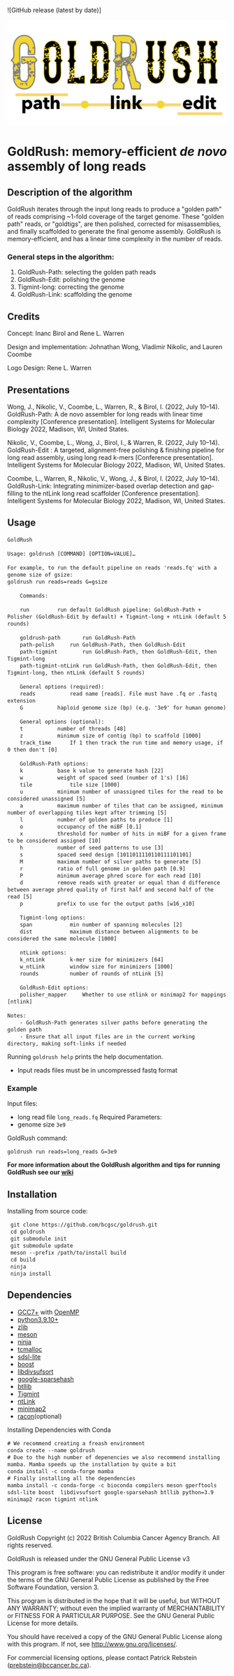 ![GitHub release (latest by date)]


![Logo](https://github.com/bcgsc/GoldRush/blob/main/img/GoldRush-logo.png)

# GoldRush: memory-efficient _de novo_ assembly of long reads

## Description of the algorithm
GoldRush iterates through the input long reads to produce a "golden path" of reads comprising ~1-fold coverage of the target genome. These "golden path" reads, or "goldtigs", are then polished, corrected for misassemblies, and finally scaffolded to generate the final genome assembly. GoldRush is memory-efficient, and has a linear time complexity in the number of reads.


### General steps in the algorithm:
1. GoldRush-Path: selecting the golden path reads
2. GoldRush-Edit: polishing the genome
3. Tigmint-long: correcting the genome
4. GoldRush-Link: scaffolding the genome



## Credits
Concept: Inanc Birol and Rene L. Warren

Design and implementation: Johnathan Wong, Vladimir Nikolic, and Lauren Coombe

Logo Design: Rene L. Warren

## Presentations
Wong, J., Nikolic, V., Coombe, L., Warren, R., & Birol, I. (2022, July 10–14). GoldRush-Path: A de novo assembler for long reads with linear time complexity [Conference presentation]. Intelligent Systems for Molecular Biology 2022, Madison, WI, United States.  

Nikolic, V., Coombe, L., Wong, J., Birol, I., & Warren, R. (2022, July 10–14). GoldRush-Edit : A targeted, alignment-free polishing & finishing pipeline for long read assembly, using long read k-mers [Conference presentation]. Intelligent Systems for Molecular Biology 2022, Madison, WI, United States. 

Coombe, L., Warren, R., Nikolic, V., Wong, J., & Birol, I. (2022, July 10–14). GoldRush-Link: Integrating minimizer-based overlap detection and gap-filling to the ntLink long read scaffolder [Conference presentation]. Intelligent Systems for Molecular Biology 2022, Madison, WI, United States. 

## Usage
```
GoldRush

Usage: goldrush [COMMAND] [OPTION=VALUE]…

For example, to run the default pipeline on reads 'reads.fq' with a genome size of gsize:
goldrush run reads=reads G=gsize

	Commands:

	run			run default GoldRush pipeline: GoldRush-Path + Polisher (GoldRush-Edit by default) + Tigmint-long + ntLink (default 5 rounds)

	goldrush-path		run GoldRush-Path
	path-polish		run GoldRush-Path, then GoldRush-Edit
	path-tigmint		run GoldRush-Path, then GoldRush-Edit, then Tigmint-long
	path-tigmint-ntLink	run GoldRush-Path, then GoldRush-Edit, then Tigmint-long, then ntLink (default 5 rounds)

	General options (required):
	reads			read name [reads]. File must have .fq or .fastq extension
	G			haploid genome size (bp) (e.g. '3e9' for human genome)

	General options (optional):
	t			number of threads [48]
	z			minimum size of contig (bp) to scaffold [1000]
	track_time		If 1 then track the run time and memory usage, if 0 then don't [0]

	GoldRush-Path options:
	k			base k value to generate hash [22]
	w			weight of spaced seed (number of 1's) [16]
	tile			tile size [1000]
	u			minimum number of unassigned tiles for the read to be considered unassigned [5]
	a			maximum number of tiles that can be assigned, minimum number of overlapping tiles kept after trimming [5]
	l			number of golden paths to produce [1]
	o			occupancy of the miBF [0.1]
	x			threshold for number of hits in miBF for a given frame to be considered assigned [10]
	h			number of seed patterns to use [3]
	s			spaced seed design [1011011110110111101101]
	M			maximum number of silver paths to generate [5]
	r			ratio of full genome in golden path [0.9]
	P			minimum average phred score for each read [10]
	d			remove reads with greater or equal than d difference between average phred quality of first half and second half of the read [5]
	p			prefix to use for the output paths [w16_x10]

	Tigmint-long options:
	span			min number of spanning molecules [2]
	dist			maximum distance between alignments to be considered the same molecule [1000]

	ntLink options:
	k_ntLink		k-mer size for minimizers [64]
	w_ntLink		window size for minimizers [1000]
	rounds			number of rounds of ntLink [5]

	GoldRush-Edit options:
	polisher_mapper		Whether to use ntlink or minimap2 for mappings [ntlink]

Notes:
	- GoldRush-Path generates silver paths before generating the golden path
	- Ensure that all input files are in the current working directory, making soft-links if needed
```

Running `goldrush help` prints the help documentation.

* Input reads files must be in uncompressed fastq format


### Example
Input files:
* long read file `long_reads.fq`
Required Parameters:
* genome size `3e9`

GoldRush command:
```
goldrush run reads=long_reads G=3e9
```

**For more information about the GoldRush algorithm and tips for running GoldRush see our [wiki](https://github.com/bcgsc/goldrush/wiki)** 

## Installation
Installing from source code:
 ```
  git clone https://github.com/bcgsc/goldrush.git
  cd goldrush
  git submodule init
  git submodule update
  meson --prefix /path/to/install build
  cd build
  ninja
  ninja install
 ```
 
## Dependencies
 * [GCC7+](https://gcc.gnu.org/) with [OpenMP](https://www.openmp.org/)
 * [python3.9.10+](https://www.python.org/)
 * [zlib](https://zlib.net/)
 * [meson](https://mesonbuild.com/Getting-meson.html)
 * [ninja](https://github.com/ninja-build/ninja/)
 * [tcmalloc](https://google.github.io/tcmalloc/quickstart.html)
 * [sdsl-lite](https://github.com/simongog/sdsl-lite)
 * [boost](https://www.boost.org/doc/libs/1_61_0/more/getting_started/unix-variants.html)
 * [libdivsufsort](https://github.com/y-256/libdivsufsort)
 * [google-sparsehash](https://github.com/justinsb/google-sparsehash)
 * [btllib](https://github.com/bcgsc/btllib)
 * [Tigmint](https://github.com/bcgsc/tigmint)
 * [ntLink](https://github.com/bcgsc/ntlink)
 * [minimap2](https://github.com/lh3/minimap2)
 * [racon](https://github.com/isovic/racon)(optional)

Installing Dependencies with Conda

```
# We recommend creating a freash environment
conda create --name goldrush
# Due to the high number of depenencies we also recommend installing mamba. Mamba speeds up the installation by quite a bit
conda install -c conda-forge mamba
# Finally installing all the dependencies
mamba install -c conda-forge -c bioconda compilers meson gperftools sdsl-lite boost  libdivsufsort google-sparsehash btllib python=3.9 minimap2 racon tigmint ntlink
```

## License
GoldRush Copyright (c) 2022 British Columbia Cancer Agency Branch. All rights reserved.

GoldRush is released under the GNU General Public License v3

This program is free software: you can redistribute it and/or modify it under the terms of the GNU General Public License as published by the Free Software Foundation, version 3.

This program is distributed in the hope that it will be useful, but WITHOUT ANY WARRANTY; without even the implied warranty of MERCHANTABILITY or FITNESS FOR A PARTICULAR PURPOSE. See the GNU General Public License for more details.

You should have received a copy of the GNU General Public License along with this program. If not, see http://www.gnu.org/licenses/.

For commercial licensing options, please contact Patrick Rebstein (prebstein@bccancer.bc.ca).
